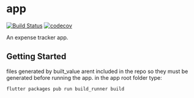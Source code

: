 # app

[![Build Status](https://travis-ci.org/vbandrade/porquinho.svg?branch=master)](https://travis-ci.org/vbandrade/porquinho)
[![codecov](https://codecov.io/gh/vbandrade/porquinho/branch/master/graph/badge.svg)](https://codecov.io/gh/vbandrade/porquinho)

An expense tracker app.

## Getting Started

files generated by built_value arent included in the repo so they must be generated before running the app. in the app root folder type:

```
flutter packages pub run build_runner build



```
